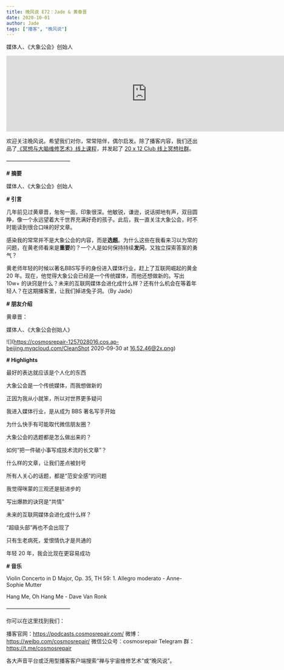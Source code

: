 ```yaml
---
title: 晚风说 E72：Jade & 黄章晋
date: 2020-10-01
author: Jade
tags: ["播客", "晚风说"]
---
```


媒体人、《大象公会》创始人

<!--more-->

<iframe src="https://fireside.fm/player/v2/trfV16OE+CHbQmiPE?theme=light" width="740" height="200" frameborder="0" scrolling="no"></iframe>

欢迎关注晚风说。希望我们对你，常常陪伴，偶尔启发。除了播客内容，我们还出品了[《冥想与大脑维修艺术》线上课程](https://mp.weixin.qq.com/s?__biz=MzA5Nzk4MDMxMg==&mid=2247484680&idx=1&sn=2a5b8f1e1f1c1e6820adf5cc95d997fe&chksm=9099dfffa7ee56e9408aa248731e3e3e502c984ca1e577decc28d66d458f2e93a600dc6d6b40&scene=21#wechat_redirect)，并发起了 [20 x 12 Club 线上冥想社群](https://mp.weixin.qq.com/s?__biz=MzA5Nzk4MDMxMg==&mid=2247484834&idx=1&sn=ebd2c537b12e63baef2e9eaac505c26b&chksm=9099df55a7ee5643ab84485931d52082bbb2a6ee7078bdd536faf2cbbcb7bb22783aeaf13d4b&scene=21#wechat_redirect)。

————————————

**# 摘要**

媒体人、《大象公会》创始人

**# 引言**

几年前见过黄章晋，匆匆一面，印象很深。他敏锐，谦逊，说话掷地有声，双目圆睁，像一个永远望着大千世界充满好奇的孩子。此后，我一直关注大象公会，时不时能读到很合口味的好文章。

感染我的常常并不是大象公会的内容，而是**选题**。为什么这些在我看来习以为常的问题，在黄老师看来是**重要**的？一个人是如何保持持续**发问**，又独立探索答案的勇气？

黄老师年轻的时候以著名BBS写手的身份进入媒体行业，赶上了互联网崛起的黄金 20 年。现在，他觉得大象公会已经是一个传统媒体，而他还想做新的。写出 10w+ 的诀窍是什么？未来的互联网媒体会进化成什么样？还有什么机会在等着年轻人？在这期播客里，让我们掉进兔子洞。（By Jade）

**# 朋友介绍**

黄章晋：

媒体人、《大象公会创始人》

![](https://cosmosrepair-1257028016.cos.ap-beijing.myqcloud.com/CleanShot 2020-09-30 at 16.52.46@2x.png)

**# Highlights**

最好的表达就应该是个人化的东西

大象公会是一个传统媒体，而我想做新的

正因为我从小就笨，所以对世界更多疑问

我进入媒体行业，是从成为 BBS 著名写手开始

为什么快手有可能取代微信朋友圈？

大象公会的选题都是怎么做出来的？

如何“把一件破小事写成技术流的长文章”？

什么样的文章，让我们差点被封号

所有人关心的话题，都是“范安全感”的问题

我觉得咪蒙的三观还是挺进步的

写出爆款的诀窍是“共情”

未来的互联网媒体会进化成什么样？

“超级头部”再也不会出现了

只有生老病死，爱恨情仇才是共通的

年轻 20 年，我会比现在更容易成功

**# 音乐**

Violin Concerto in D Major, Op. 35, TH 59: 1. Allegro moderato - Anne-Sophie Mutter

Hang Me, Oh Hang Me - Dave Van Ronk

————————————

你可以在这里找到我们：

播客官网：https://podcasts.cosmosrepair.com/
微博：https://weibo.com/cosmosrepair/
微信公众号：cosmosrepair
Telegram 群：https://t.me/cosmosrepair

各大声音平台或泛用型播客客户端搜索“禅与宇宙维修艺术”或“晚风说”。
